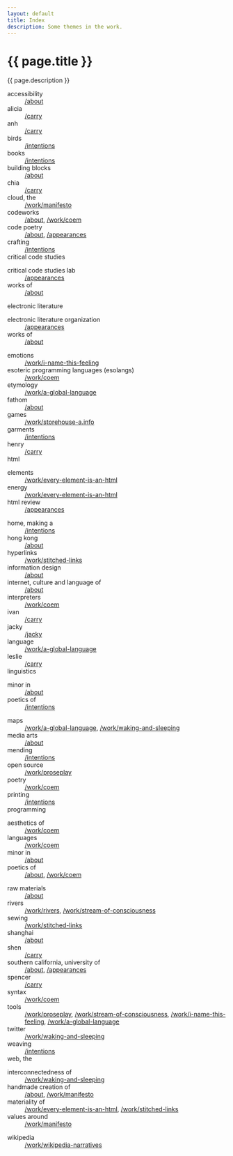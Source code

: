 ```yaml
---
layout: default
title: Index
description: Some themes in the work.
---
```


<div class="intro">
  <h1>{{ page.title }}</h1>
  <div>{{ page.description }}</div>
</div>
<main>
  <dl class="index">
    <div class="index-section">
      <div class="term-container">
        <dt>accessibility</dt>
        <dd><a href="/about/">/about</a></dd>
      </div>
      <div class="term-container">
        <dt>alicia</dt>
        <dd><a href="/carry/">/carry</a></dd>
      </div>
      <div class="term-container">
        <dt>anh</dt>
        <dd><a href="/carry/">/carry</a></dd>
      </div>
    </div>
    <div class="index-section">
      <div class="term-container">
        <dt>birds</dt>
        <dd><a href="/intentions/">/intentions</a></dd>
      </div>
      <div class="term-container">
        <dt>books</dt>
        <dd><a href="/intentions/">/intentions</a></dd>
      </div>
      <div class="term-container">
        <dt>building blocks</dt>
        <dd><a href="/about/">/about</a></dd>
      </div>
    </div>
    <div class="index-section">
      <div class="term-container">
        <dt>chia</dt>
        <dd><a href="/carry/">/carry</a></dd>
      </div>
      <div class="term-container">
        <dt>cloud, the</dt>
        <dd><a href="/work/manifesto/">/work/manifesto</a></dd>
      </div>
      <div class="term-container">
        <dt>codeworks</dt>
        <dd><a href="/about/">/about</a>, <a href="/work/coem/">/work/coem</a></dd>
      </div>
      <div class="term-container">
        <dt>code poetry</dt>
        <dd><a href="/about/">/about</a>, <a href="/appearances/">/appearances</a></dd>
      </div>
      <div class="term-container">
        <dt>crafting</dt>
        <dd><a href="/intentions/">/intentions</a></dd>
      </div>
      <div>
        <dt>critical code studies</dt>
        <dl>
          <div class="term-container">
            <dt>critical code studies lab</dt>
            <dd><a href="/appearances/">/appearances</a></dd>
          </div>
          <div class="term-container">
            <dt>works of</dt>
            <dd><a href="/about">/about</a></dd>
          </div>
        </dl>
      </div>
    </div>
    <div class="index-section">
      <div>
        <dt>electronic literature</dt>
        <dl>
          <div class="term-container">
            <dt>electronic literature organization</dt>
            <dd><a href="/appearances/">/appearances</a></dd>
          </div>
          <div class="term-container">
            <dt>works of</dt>
            <dd><a href="/about/">/about</a></dd>
          </div>
        </dl>
      </div>
      <div class="term-container">
        <dt>emotions</dt>
        <dd><a href="/work/i-name-this-feeling/">/work/i-name-this-feeling</a></dd>
      </div>
      <div class="term-container">
        <dt>esoteric programming languages (esolangs)</dt>
        <dd><a href="/work/coem/">/work/coem</a></dd>
      </div>
      <div class="term-container">
        <dt>etymology</dt>
        <dd><a href="/work/a-global-language/">/work/a-global-language</a></dd>
      </div>
    </div>
    <div class="index-section">
      <div class="term-container">
        <dt>fathom</dt>
        <dd><a href="/about/">/about</a></dd>
      </div>
    </div>
    <div class="index-section">
      <div class="term-container">
        <dt>games</dt>
        <dd><a href="/work/storehouse-a.info/">/work/storehouse-a.info</a></dd>
      </div>
      <div class="term-container">
        <dt>garments</dt>
        <dd><a href="/intentions/">/intentions</a></dd>
      </div>
    </div>
    <div class="index-section">
      <div class="term-container">
        <dt>henry</dt>
        <dd><a href="/carry/">/carry</a></dd>
      </div>
      <div>
        <dt>html</dt>
          <dl>
            <div class="term-container">
              <dt>elements</dt>
              <dd><a href="/work/every-element-is-an-html/">/work/every-element-is-an-html</a></dd>
            </div>
            <div class="term-container">
              <dt>energy</dt>
              <dd><a href="/work/every-element-is-an-html/">/work/every-element-is-an-html</a></dd>
            </div>
            <div class="term-container">
              <dt>html review</dt>
              <dd><a href="/appearances/">/appearances</a></dd>
            </div>
          </dl>
      </div>
      <div class="term-container">
        <dt>home, making a</dt>
        <dd><a href="/intentions/">/intentions</a></dd>
      </div>
      <div class="term-container">
        <dt>hong kong</dt>
        <dd><a href="/about/">/about</a></dd>
      </div>
      <div class="term-container">
        <dt>hyperlinks</dt>
        <dd><a href="/work/stitched-links/">/work/stitched-links</a></dd>
      </div>
    </div>
    <div class="index-section">
      <div class="term-container">
        <dt>information design</dt>
        <dd><a href="/about/">/about</a></dd>
      </div>
      <div class="term-container">
        <dt>internet, culture and language of</dt>
        <dd><a href="/about/">/about</a></dd>
      </div>
      <div class="term-container">
        <dt>interpreters</dt>
        <dd><a href="/work/coem/">/work/coem</a></dd>
      </div>
      <div class="term-container">
        <dt>ivan</dt>
        <dd><a href="/carry/">/carry</a></dd>
      </div>
    </div>
    <div class="index-section">
      <div class="term-container">
        <dt>jacky</dt>
        <dd><a href="/carry/">/jacky</a></dd>
      </div>
    </div>
    <div class="index-section">
      <div class="term-container">
        <dt>language</dt>
        <dd><a href="/work/a-global-language/">/work/a-global-language</a></dd>
      </div>
      <div class="term-container">
        <dt>leslie</dt>
        <dd><a href="/carry/">/carry</a></dd>
      </div>
      <div>
        <dt>linguistics</dt>
        <dl>
          <div class="term-container">
            <dt>minor in</dt>
            <dd><a href="/about/">/about</a></dd>
          </div>
          <div class="term-container">
            <dt>poetics of</dt>
            <dd><a href="/intentions/">/intentions</a></dd>
          </div>
        </dl>
      </div>
    </div>
    <div class="index-section">
      <div class="term-container">
        <dt>maps</dt>
        <dd><a href="/work/a-global-language/">/work/a-global-language</a>, <a href="/work/waking-and-sleeping/">/work/waking-and-sleeping</a></dd>
      </div>
      <div class="term-container">
        <dt>media arts</dt>
        <dd><a href="/about">/about</a></dd>
      </div>
      <div class="term-container">
        <dt>mending</dt>
        <dd><a href="/intentions/">/intentions</a></dd>
      </div>
    </div>
    <div class="index-section">
      <div class="term-container">
        <dt>open source</dt>
        <dd><a href="/work/proseplay/">/work/proseplay</a></dd>
      </div>
    </div>
    <div class="index-section">
      <div class="term-container">
        <dt>poetry</dt>
        <dd><a href="/work/coem/">/work/coem</a></dd>
      </div>
      <div class="term-container">
        <dt>printing</dt>
        <dd><a href="/intentions/">/intentions</a></dd>
      </div>
      <div>
        <dt>programming</dt>
        <dl>
          <div class="term-container">
            <dt>aesthetics of</dt>
            <dd><a href="/work/coem/">/work/coem</a></dd>
          </div>
          <div class="term-container">
            <dt>languages</dt>
            <dd><a href="/work/coem/">/work/coem</a></dd>
          </div>
          <div class="term-container">
            <dt>minor in</dt>
            <dd><a href="/about/">/about</a></dd>
          </div>
          <div class="term-container">
            <dt>poetics of</dt>
            <dd><a href="/about/">/about</a>, <a href="/work/coem/">/work/coem</a></dd>
          </div>
        </dl>
      </div>
    </div>
    <div class="index-section">
      <div class="term-container">
        <dt>raw materials</dt>
        <dd><a href="/about/">/about</a></dd>
      </div>
      <div class="term-container">
        <dt>rivers</dt>
        <dd><a href="/work/rivers/">/work/rivers</a>, <a href="/work/stream-of-consciousness/">/work/stream-of-consciousness</a></dd>
      </div>
    </div>
    <div class="index-section">
      <div class="term-container">
        <dt>sewing</dt>
        <dd><a href="/work/stitched-links/">/work/stitched-links</a></dd>
      </div>
      <div class="term-container">
        <dt>shanghai</dt>
        <dd><a href="/about/">/about</a></dd>
      </div>
      <div class="term-container">
        <dt>shen</dt>
        <dd><a href="/carry/">/carry</a></dd>
      </div>
      <div class="term-container">
        <dt>southern california, university of</dt>
        <dd><a href="/about/">/about</a>, <a href="/appearances/">/appearances</a></dd>
      </div>
      <div class="term-container">
        <dt>spencer</dt>
        <dd><a href="/carry/">/carry</a></dd>
      </div>
      <div class="term-container">
        <dt>syntax</dt>
        <dd><a href="/work/coem/">/work/coem</a></dd>
      </div>
    </div>
    <div class="index-section">
      <div class="term-container">
        <dt>tools</dt>
        <dd><a href="/work/proseplay/">/work/proseplay</a>, <a href="/work/stream-of-consciousness/">/work/stream-of-consciousness</a>, <a href="/work/i-name-this-feeling/">/work/i-name-this-feeling</a>, <a href="/work/a-global-language/">/work/a-global-language</a></dd>
      </div>
      <div class="term-container">
        <dt>twitter</dt>
        <dd><a href="/work/waking-and-sleeping/">/work/waking-and-sleeping</a></dd>
      </div>
    </div>
    <div class="index-section">
      <div class="term-container">
        <dt>weaving</dt>
        <dd><a href="/intentions/">/intentions</a></dd>
      </div>
      <div>
        <dt>web, the</dt>
        <dl>
          <div class="term-container">
            <dt>interconnectedness of</dt>
            <dd><a href="/work/waking-and-sleeping/">/work/waking-and-sleeping</a></dd>
          </div>
          <div class="term-container">
            <dt>handmade creation of</dt>
            <dd><a href="/about/">/about</a>, <a href="/work/manifesto/">/work/manifesto</a></dd>
          </div>
          <div class="term-container">
            <dt>materiality of</dt>
            <dd><a href="/work/every-element-is-an-html/">/work/every-element-is-an-html</a>, <a href="/work/stitched-links/">/work/stitched-links</a></dd>
          </div>
          <div class="term-container">
            <dt>values around</dt>
            <dd><a href="/work/manifesto/">/work/manifesto</a></dd>
          </div>
        </dl>
      </div>
      <div class="term-container">
        <dt>wikipedia</dt>
        <dd><a href="/work/wikipedia-narratives/">/work/wikipedia-narratives</a></dd>
      </div>
    </div>
  </dl>
</main>